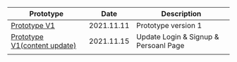 | Prototype                                                    | Date       | Description                           |
| ------------------------------------------------------------ | ---------- | ------------------------------------- |
| [Prototype V1](20211111PrototypeMindMap.pdf)                 | 2021.11.11 | Prototype version 1                   |
| [Prototype V1(content update)](20211115UpdateLoginSignupPersoanlPage.png) | 2021.11.15 | Update Login & Signup & Persoanl Page |
|                                                              |            |                                       |

